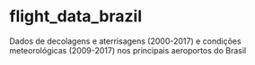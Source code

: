 # flight_data_brazil
Dados de decolagens e aterrisagens (2000-2017) e condições meteorológicas (2009-2017) nos principais aeroportos do Brasil
